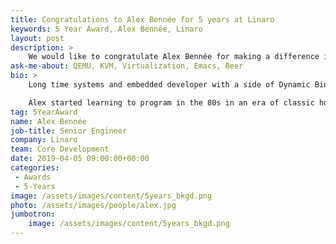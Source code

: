 ```yaml
---
title: Congratulations to Alex Bennée for 5 years at Linaro
keywords: 5 Year Award, Alex Bennée, Linaro
layout: post
description: >
    We would like to congratulate Alex Bennée for making a difference in open source at Linaro for 5 years.
ask-me-about: QEMU, KVM, Virtualization, Emacs, Beer
bio: >
    Long time systems and embedded developer with a side of Dynamic Binary Translation.

    Alex started learning to program in the 80s in an era of classic home computers that allowed you to get down and dirty at the system level. After graduating with a degree in Chemistry he's worked on a variety of projects including Fruit Machines, Line Cards, CCTV recorders and point-to-multipoint wireless microwave systems. Since the turn of the century his primary focus has been working with FLOSS platforms, especially Linux. An alumni of Transitive he has a broad experience of cross-platform virtualization as well as a strong background in telecommunications and networking. A keen Emacs user he will happily answer questions and proselytise for the One True Editor (tm).
tag: 5YearAward
name: Alex Bennée
job-title: Senior Engineer
company: Linaro
team: Core Development
date: 2019-04-05 09:00:00+00:00
categories:
 - Awards
 - 5-Years
image: /assets/images/content/5years_bkgd.png
photo: /assets/images/people/alex.jpg
jumbotron:
    image: /assets/images/content/5years_bkgd.png
---
```


